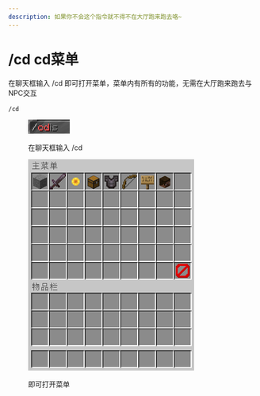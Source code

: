 ```yaml
---
description: 如果你不会这个指令就不得不在大厅跑来跑去咯~
---
```


# /cd cd菜单

在聊天框输入 /cd 即可打开菜单，菜单内有所有的功能，无需在大厅跑来跑去与NPC交互

```
/cd
```

<figure><img src="../../.gitbook/assets/image (86).png" alt=""><figcaption><p>在聊天框输入 /cd</p></figcaption></figure>

<figure><img src="../../.gitbook/assets/QQ20250315-005222.png" alt=""><figcaption><p>即可打开菜单</p></figcaption></figure>
